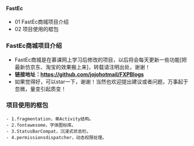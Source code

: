 #### FastEc
- 01 FastEc商城项目介绍
- 02 项目使用的框包


### FastEc商城项目介绍
- FastEc商城是在慕课网上学习后修改的项目，以后将会每天更新一些功能[把最新仿京东、淘宝的效果搬上来]，转载请注明出处，谢谢！
- **链接地址：https://github.com/jojohotmail/FXPBlogs**
- 如果觉得好，可以star一下，谢谢！当然也欢迎提出建议或者问题，万事起于忽微，量变引起质变！


### 项目使用的框包
    - 1.fragmentation，单Activity结构。
    - 2.fontawesome，字体图标库。
    - 3.StatusBarCompat，沉浸式状态栏。
    - 4.permissionsdispatcher，动态权限处理。
